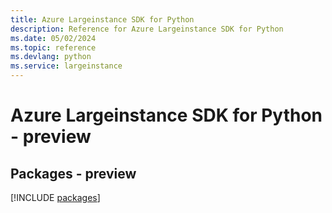 ```yaml
---
title: Azure Largeinstance SDK for Python
description: Reference for Azure Largeinstance SDK for Python
ms.date: 05/02/2024
ms.topic: reference
ms.devlang: python
ms.service: largeinstance
---
```

# Azure Largeinstance SDK for Python - preview
## Packages - preview
[!INCLUDE [packages](largeinstance-index.md)]